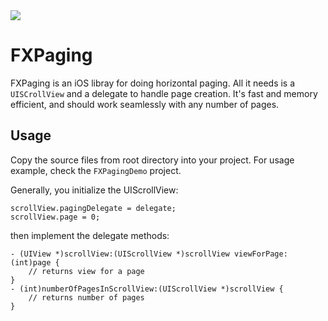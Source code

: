 <img src="http://dl.dropbox.com/u/5671499/github/fxpaging.png" />

# FXPaging

FXPaging is an iOS libray for doing horizontal paging. All it needs is a `UISCrollView` and a delegate to handle page creation. It's fast and memory efficient, and should work seamlessly with any number of pages.

## Usage

Copy the source files from root directory into your project. For usage example, check the `FXPagingDemo` project.

Generally, you initialize the UIScrollView:

```objc
scrollView.pagingDelegate = delegate;
scrollView.page = 0;
``` 

then implement the delegate methods:

```objc
- (UIView *)scrollView:(UIScrollView *)scrollView viewForPage:(int)page {
	// returns view for a page 
}
- (int)numberOfPagesInScrollView:(UIScrollView *)scrollView {
    // returns number of pages
}
```